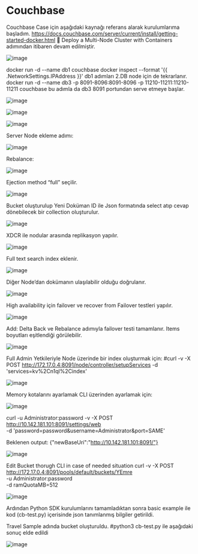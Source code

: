 # Couchbase


Couchbase Case için aşağıdaki kaynağı referans alarak kurulumlarıma başladım.
https://docs.couchbase.com/server/current/install/getting-started-docker.html
	Deploy a Multi-Node Cluster with Containers adımından itibaren devam edilmiştir.


![image](https://user-images.githubusercontent.com/53182424/116316390-8ad67c00-a7ba-11eb-973b-8c7bec213f32.png)

docker run -d --name db1 couchbase
docker inspect --format '{{ .NetworkSettings.IPAddress }}' db1
adımları 2.DB node için de tekrarlanır.
docker run -d --name db3 -p 8091-8096:8091-8096 -p 11210-11211:11210-11211 couchbase
bu adımla da db3 8091 portundan serve etmeye başlar.


![image](https://user-images.githubusercontent.com/53182424/116316422-945fe400-a7ba-11eb-9ee0-68b7e589bb98.png)

![image](https://user-images.githubusercontent.com/53182424/116316428-97f36b00-a7ba-11eb-9320-0099b5df118c.png)

![image](https://user-images.githubusercontent.com/53182424/116316453-a3469680-a7ba-11eb-9a3c-9878aac75893.png)

Server Node ekleme adımı:

![image](https://user-images.githubusercontent.com/53182424/116316468-a9d50e00-a7ba-11eb-9e9e-aabaaf2d551c.png)

Rebalance:

![image](https://user-images.githubusercontent.com/53182424/116316484-b194b280-a7ba-11eb-81d0-f2374d4272ed.png)

Ejection method “full” seçilir.

![image](https://user-images.githubusercontent.com/53182424/116316502-b8bbc080-a7ba-11eb-8d3c-288dfb5647b7.png)

Bucket oluşturulup Yeni Doküman ID ile Json formatında select atıp cevap dönebilecek bir collection oluşturulur.

![image](https://user-images.githubusercontent.com/53182424/116316529-c2452880-a7ba-11eb-902a-f7d6545b5ea5.png)

XDCR ile nodular arasında replikasyon yapılır.

![image](https://user-images.githubusercontent.com/53182424/116316555-cbce9080-a7ba-11eb-9d67-93ae6ddeed99.png)

Full text search index eklenir. 

![image](https://user-images.githubusercontent.com/53182424/116316590-d9841600-a7ba-11eb-9667-fc784d30c022.png)

Diğer Node’dan dokümanın ulaşılabilir olduğu doğrulanır.

![image](https://user-images.githubusercontent.com/53182424/116316609-e1dc5100-a7ba-11eb-9c9b-04f6dbe53a22.png)

High availability için failover ve recover from Failover testleri yapılır.

![image](https://user-images.githubusercontent.com/53182424/116316643-ec96e600-a7ba-11eb-8098-45814975f7e2.png)

Add: Delta Back ve Rebalance adımıyla failover testi tamamlanır.
Items boyutları eşitlendiği görülebilir.

![image](https://user-images.githubusercontent.com/53182424/116316685-f7ea1180-a7ba-11eb-9b3a-a9477561731c.png)


Full Admin Yetkileriyle Node üzerinde bir index oluşturmak için:
#curl  -v -X POST http://172.17.0.4:8091/node/controller/setupServices -d 'services=kv%2Cn1ql%2Cindex'

![image](https://user-images.githubusercontent.com/53182424/116316710-02a4a680-a7bb-11eb-880f-bb6759b5ed6c.png)

Memory kotalarını ayarlamak  CLI üzerinden ayarlamak için:

![image](https://user-images.githubusercontent.com/53182424/116316731-0afce180-a7bb-11eb-891f-badefad02cec.png)

curl  -u Administrator:password -v -X POST \
http://10.142.181.101:8091/settings/web \
-d 'password=password&username=Administrator&port=SAME'


 Beklenen output:
{"newBaseUri":"http://10.142.181.101:8091/"}

![image](https://user-images.githubusercontent.com/53182424/116316765-1819d080-a7bb-11eb-99fb-6d0e0b76de21.png)


Edit Bucket thorugh CLI in case of needed situation
curl -v -X POST http://172.17.0.4:8091/pools/default/buckets/YEmre \
-u Administrator:password \
-d ramQuotaMB=512

![image](https://user-images.githubusercontent.com/53182424/116316831-2f58be00-a7bb-11eb-9724-f0aa2a459d74.png)


Ardından Python SDK kurulumlarını tamamladıktan sonra basic example ile kod (cb-test.py) içerisinde json tanımlanmış bilgiler getirildi.

Travel Sample adında bucket oluşturuldu.
 #python3 cb-test.py ile aşağıdaki sonuç elde edildi
 
 ![image](https://user-images.githubusercontent.com/53182424/116420199-6fb14e00-a846-11eb-87c2-8cebdd81e09d.png)






